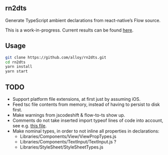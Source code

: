 ## rn2dts

Generate TypeScript ambient declarations from react-native’s Flow source.

This is a work-in-progress. Current results can be found [here](./workbench).

## Usage

```bash
git clone https://github.com/alloy/rn2dts.git
cd rn2dts
yarn install
yarn start
```

## TODO

* Support platform file extensions, at first just by assuming iOS.
* Feed tsc file contents from memory, instead of having to persist to disk first.
* Make warnings from jscodeshift & flow-to-ts show up.
* Comments do not take inserted import typeof lines of code into account, see e.g. [this file](./workbench/Libraries/Components/TextInput/InputAccessoryView.d.ts).
* Make nominal types, in order to not inline all properties in declarations:
    - Libraries/Components/View/ViewPropTypes.js
    - Libraries/Components/TextInput/TextInput.js ?
    - Libraries/StyleSheet/StyleSheetTypes.js